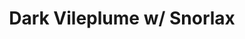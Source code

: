 ---
title: Dark Vileplume w/ Snorlax
layout: deck
era: 2000
description: A Base-Rocket era Jason Klaczynski list
links:
  - href: https://jklaczpokemon.com/2000-base-team-rocket/#dark-vileplume-snorlax
    title: Jason Klaczynski blog
cards:
  pokemon:
    - name: Psyduck
      set: FO
      number: 53
      quantity: 4
    - name: Dark Golduck
      set: TR
      number: 37
      quantity: 2
    - name: Oddish
      set: TR
      number: 63
      quantity: 4
    - name: Dark Gloom
      set: TR
      number: 36
      quantity: 3
    - name: Dark Vileplume
      set: TR
      number: 13
      quantity: 3
    - name: Snorlax
      set: JU
      number: 27
      quantity: 3
    - name: Kangaskhan
      set: JU
      number: 21
      quantity: 2
    - name: Mr. Mime
      set: JU
      number: 22
      quantity: 2
  trainers:
    - name: Computer Search
      set: BS
      number: 71
      quantity: 4
    - name: Bill
      set: BS
      number: 91
      quantity: 4
    - name: Professor Oak
      set: BS
      number: 88
      quantity: 4
    - name: Switch
      set: BS
      number: 95
      quantity: 2
    - name: Pokemon Breeder
      set: BS
      number: 76
      quantity: 2
    - name: The Boss's Way
      set: TR
      number: 73
      quantity: 2
    - name: Gust of Wind
      set: BS
      number: 93
      quantity: 1
  energy:
    - name: Psychic Energy
      set: BS
      number: 101
      quantity: 9
    - name: Double Colorless Energy
      set: BS
      number: 96
      quantity: 4
    - name: Potion Energy
      set: TR
      number: 82
      quantity: 3
    - name: Full Heal Energy
      set: TR
      number: 81
      quantity: 2
---